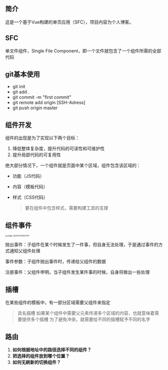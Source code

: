 ## 简介
这是一个基于Vue构建的单页应用（SFC），项目内容为个人博客。

## SFC
单文件组件，Single File Component，即一个文件就包含了一个组件所需的全部代码

## git基本使用
- git init
- git add .
- git commit -m "first commit"
- git remote add origin [SSH-Adress]
- git push origin master

## 组件开发
组件的出现是为了实现以下两个目标：
1. 降低整体复杂度，提升代码的可读性和可维护性
2. 提升局部代码的可复用性

绝大部分情况下，一个组件就是页面中某个区域，组件包含该区域的：

- 功能（JS代码）

- 内容（模板代码）

- 样式（CSS代码）

  > 要在组件中包含样式，需要构建工具的支撑

## 组件事件

   <img src="http://mdrs.yuanjin.tech/img/20201113134557.png" alt="image-20201113134557175" style="zoom:40%;" />

   抛出事件：子组件在某个时候发生了一件事，但自身无法处理，于是通过事件的方式通知父组件处理

   事件参数：子组件抛出事件时，传递给父组件的数据

   注册事件：父组件申明，当子组件发生某件事的时候，自身将做出一些处理

## 插槽
   在某些组件的模板中，有一部分区域需要父组件来指定

   > 具名插槽
   > 如果某个组件中需要父元素传递多个区域的内容，也就意味着需要提供多个插槽
   > 为了避免冲突，就需要给不同的插槽赋予不同的名字

## 路由
  1. **如何根据地址中的路径选择不同的组件？**
  2. **把选择的组件放到哪个位置？**
  3. **如何无刷新的切换组件？**